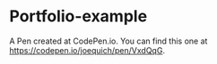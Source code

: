 # Portfolio-example

A Pen created at CodePen.io. You can find this one at https://codepen.io/joequich/pen/VxdQqG.

 
